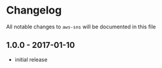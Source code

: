 # Changelog

All notable changes to `aws-sns` will be documented in this file

## 1.0.0 - 2017-01-10

- initial release
